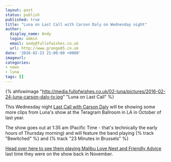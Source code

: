```yaml
---
layout: post
status: publish
published: true
title: "Luna on Last Call with Carson Daly on Wednesday night"
author:
  display_name: Andy
  login: admin
  email: andy@fullofwishes.co.uk
  url: http://www.grange85.co.uk
date: '2016-02-23 21:00:00 +0000'
imageurl: 
categories:
- news
- luna
tags: []
---
```

{% ahfowimage "http://media.fullofwishes.co.uk/02-luna/pictures/2016-02-24-luna-carson-daly-tv.jpg" "Luna on Last Call" %}
<p class="lead">This Wednesday night <a href="http://www.nbc.com/last-call-with-carson-daly">Last Call with Carson Daly</a> will be showing some more clips from Luna's show at the Teragram Ballroom in LA in October of last year.</p>
<p>The show goes out at 1:35 am (Pacific Time - that's technically the early hours of Thursday morning) and will feature the band playing {% track "Bewitched" %} and {% track "23 Minutes in Brussels" %}</p>
<p><a href="http://www.fullofwishes.co.uk/2015/11/04/video-luna-on-last-call-with-carson-daly/">Head over here to see them playing Malibu Love Nest and Friendly Advice</a> last time they were on the show back in November.</p>

